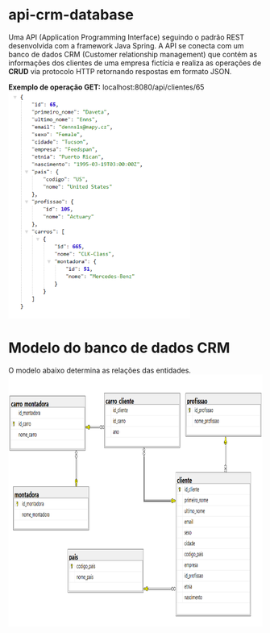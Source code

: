 # api-crm-database
Uma API (Application Programming Interface) seguindo o padrão REST desenvolvida com a framework Java Spring.
A API se conecta com um banco de dados CRM (Customer relationship management) que contém as informações dos clientes de uma empresa fictícia e realiza as operações de <b>CRUD</b> via protocolo HTTP retornando respostas em formato JSON. 

<b>Exemplo de operação GET:</b> localhost:8080/api/clientes/65 
<img src="imagens/get.PNG" height="450">

# Modelo do banco de dados CRM
O modelo abaixo determina as relações das entidades.
<img src="imagens/db.png" height="500">